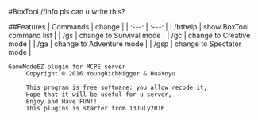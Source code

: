 #BoxTool
//info pls can u write this?

##Features
| Commands | change |
| :---: | :---: |
| /bthelp | show BoxTool command list |
| /gs | change to Survival mode |
| /gc | change to Creative mode |
| /ga | change to Adventure mode |
| /gsp | change to Spectator mode |

```
GameModeEZ plugin for MCPE server
     Copyright © 2016 YoungRichNigger & HuaYoyu

     This program is free software: you allow recode it,
     Hope that it will be useful for u server,
     Enjoy and Have FUN!!
     This plugins is starter from 13July2016.
```
